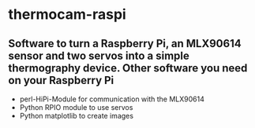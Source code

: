 thermocam-raspi
===============
Software to turn a Raspberry Pi, an MLX90614 sensor and two servos into
a simple thermography device.
Other software you need on your Raspberry Pi
--------------------------------------------
- perl-HiPi-Module for communication with the MLX90614
- Python RPIO module to use servos
- Python matplotlib to create images
